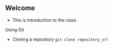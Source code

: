 ## Welcome

- This is introduction to the class

Using Git

- Cloning a repository
`git clone repository_url`
